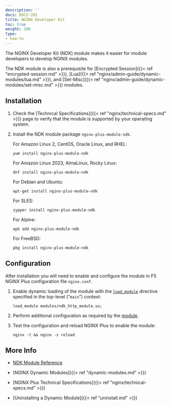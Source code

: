 ```yaml
---
description: ''
docs: DOCS-392
title: NGINX Developer Kit
toc: true
weight: 100
type:
- how-to
---
```


The NGINX Developer Kit (NDK) module makes it easier for module developers to develop NGINX modules.

The NDK module is also a prerequisite for [Encrypted Session]({{< ref "encrypted-session.md" >}}), [Lua]({{< ref "nginx/admin-guide/dynamic-modules/lua.md" >}}), and [Set-Misc]({{< ref "nginx/admin-guide/dynamic-modules/set-misc.md" >}}) modules.

## Installation

1. Check the [Technical Specifications]({{< ref "nginx/technical-specs.md" >}}) page to verify that the module is supported by your operating system.

2. Install the NDK module package `nginx-plus-module-ndk`.

   For Amazon Linux 2, CentOS, Oracle Linux, and RHEL:

   ```shell
   yum install nginx-plus-module-ndk
   ```

   For Amazon Linux 2023, AlmaLinux, Rocky Linux:

   ```shell
   dnf install nginx-plus-module-ndk
   ```

   For Debian and Ubuntu:

   ```shell
   apt-get install nginx-plus-module-ndk
   ```

   For SLES:

   ```shell
   zypper install nginx-plus-module-ndk
   ```

   For Alpine:

   ```shell
   apk add nginx-plus-module-ndk
   ```

   For FreeBSD:

   ```shell
   pkg install nginx-plus-module-ndk
   ```

## Configuration

After installation you will need to enable and configure the module in F5 NGINX Plus configuration file `nginx.conf`.

1. Enable dynamic loading of the module with the [`load_module`](https://nginx.org/en/docs/ngx_core_module.html#load_module) directive specified in the top-level (“`main`”) context:

   ```nginx
   load_module modules/ndk_http_module.so;
   ```

2. Perform additional configuration as required by the [module](https://github.com/vision5/ngx_devel_kit).

3. Test the configuration and reload NGINX Plus to enable the module:

   ```shell
   nginx -t && nginx -s reload
   ```

## More Info

- [NDK Module Reference](https://github.com/vision5/ngx_devel_kit)

- [NGINX Dynamic Modules]({{< ref "dynamic-modules.md" >}})

- [NGINX Plus Technical Specifications]({{< ref "nginx/technical-specs.md" >}})

- [Uninstalling a Dynamic Module]({{< ref "uninstall.md" >}})
